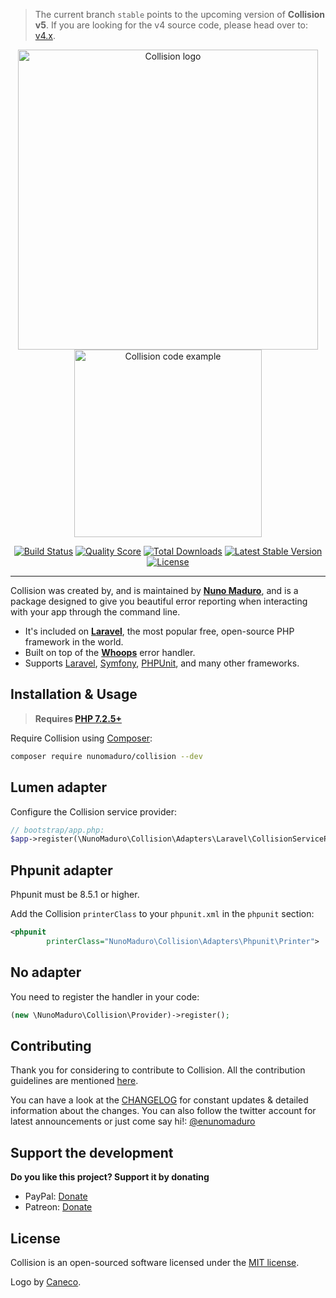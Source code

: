 > The current branch `stable` points to the upcoming version of **Collision v5**. If you are looking for the v4 source code, please
head over to: [v4.x](https://github.com/nunomaduro/collision/tree/v4.x).

<p align="center">
    <img src="https://raw.githubusercontent.com/nunomaduro/collision/stable/docs/logo.png" alt="Collision logo" width="480">
    <br>
    <img src="https://raw.githubusercontent.com/nunomaduro/collision/stable/docs/example.png" alt="Collision code example" height="300">
</p>

<p align="center">
  <a href="https://travis-ci.org/nunomaduro/collision"><img src="https://img.shields.io/travis/nunomaduro/collision/stable.svg" alt="Build Status"></img></a>
  <a href="https://scrutinizer-ci.com/g/nunomaduro/collision"><img src="https://img.shields.io/scrutinizer/g/nunomaduro/collision.svg" alt="Quality Score"></img></a>
  <a href="https://packagist.org/packages/nunomaduro/collision"><img src="https://poser.pugx.org/nunomaduro/collision/d/total.svg" alt="Total Downloads"></a>
  <a href="https://packagist.org/packages/nunomaduro/collision"><img src="https://poser.pugx.org/nunomaduro/collision/v/stable.svg" alt="Latest Stable Version"></a>
  <a href="https://packagist.org/packages/nunomaduro/collision"><img src="https://poser.pugx.org/nunomaduro/collision/license.svg" alt="License"></a>
</p>

---

Collision was created by, and is maintained by **[Nuno Maduro](https://github.com/nunomaduro)**, and is a package designed to give you beautiful error reporting when interacting with your app through the command line.

* It's included on **[Laravel](https://laravel.com)**, the most popular free, open-source PHP framework in the world.
* Built on top of the **[Whoops](https://github.com/filp/whoops)** error handler.
* Supports [Laravel](https://github.com/laravel/laravel), [Symfony](https://symfony.com), [PHPUnit](https://github.com/sebastianbergmann/phpunit), and many other frameworks.

## Installation & Usage

> **Requires [PHP 7.2.5+](https://php.net/releases/)**

Require Collision using [Composer](https://getcomposer.org):

```bash
composer require nunomaduro/collision --dev
```

## Lumen adapter

Configure the Collision service provider:
```php
// bootstrap/app.php:
$app->register(\NunoMaduro\Collision\Adapters\Laravel\CollisionServiceProvider::class);
```

## Phpunit adapter

Phpunit must be 8.5.1 or higher.

Add the Collision `printerClass` to your `phpunit.xml` in the `phpunit` section:

```xml
<phpunit
        printerClass="NunoMaduro\Collision\Adapters\Phpunit\Printer">
```

## No adapter

You need to register the handler in your code:

```php
(new \NunoMaduro\Collision\Provider)->register();
```

## Contributing

Thank you for considering to contribute to Collision. All the contribution guidelines are mentioned [here](CONTRIBUTING.md).

You can have a look at the [CHANGELOG](CHANGELOG.md) for constant updates & detailed information about the changes. You can also follow the twitter account for latest announcements or just come say hi!: [@enunomaduro](https://twitter.com/enunomaduro)

## Support the development
**Do you like this project? Support it by donating**

- PayPal: [Donate](https://www.paypal.com/cgi-bin/webscr?cmd=_s-xclick&hosted_button_id=66BYDWAT92N6L)
- Patreon: [Donate](https://www.patreon.com/nunomaduro)

## License

Collision is an open-sourced software licensed under the [MIT license](LICENSE.md).

Logo by [Caneco](https://twitter.com/caneco).
